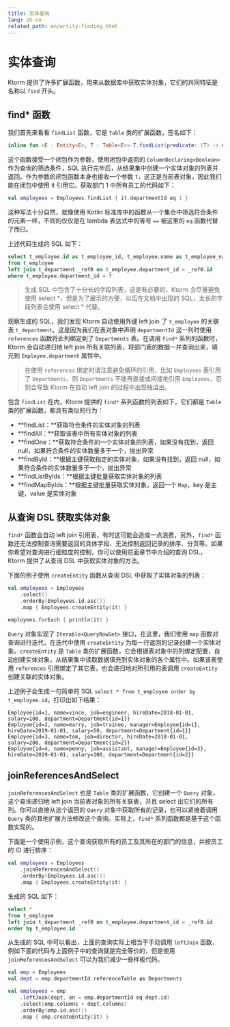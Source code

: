 ```yaml
---
title: 实体查询
lang: zh-cn
related_path: en/entity-finding.html
---
```


# 实体查询

Ktorm 提供了许多扩展函数，用来从数据库中获取实体对象，它们的共同特征是名称以 `find` 开头。

## find\* 函数

我们首先来看看 `findList` 函数，它是 `Table` 类的扩展函数，签名如下：

````kotlin
inline fun <E : Entity<E>, T : Table<E>> T.findList(predicate: (T) -> ColumnDeclaring<Boolean>): List<E>
````

这个函数接受一个闭包作为参数，使用闭包中返回的 `ColumnDeclaring<Boolean>` 作为查询的筛选条件，SQL 执行完毕后，从结果集中创建一个实体对象的列表并返回。作为参数的闭包函数本身也接收一个参数 `T`，这正是当前表对象，因此我们能在闭包中使用 it 引用它。获取部门 1 中所有员工的代码如下：

````kotlin
val employees = Employees.findList { it.departmentId eq 1 }
````

这种写法十分自然，就像使用 Kotlin 标准库中的函数从一个集合中筛选符合条件的元素一样，不同的仅仅是在 lambda 表达式中的等号 `==` 被这里的 `eq` 函数代替了而已。

上述代码生成的 SQL 如下：

````sql
select t_employee.id as t_employee_id, t_employee.name as t_employee_name, t_employee.job as t_employee_job, t_employee.manager_id as t_employee_manager_id, t_employee.hire_date as t_employee_hire_date, t_employee.salary as t_employee_salary, t_employee.department_id as t_employee_department_id, _ref0.id as _ref0_id, _ref0.name as _ref0_name, _ref0.location as _ref0_location 
from t_employee 
left join t_department _ref0 on t_employee.department_id = _ref0.id 
where t_employee.department_id = ? 
````

> 生成 SQL 中包含了十分长的字段列表，这是有必要的，Ktorm 会尽量避免使用 select \*，但是为了展示的方便，以后在文档中出现的 SQL，太长的字段列表会使用 select \* 代替。

观察生成的 SQL，我们发现 Ktorm 自动使用外键 left join 了 `t_employee` 的关联表 `t_department`。这是因为我们在表对象中声明 `departmentId` 这一列时使用 `references` 函数将此列绑定到了 `Departments` 表。在调用 `find*` 系列的函数时，Ktorm 会自动递归地 left join 所有关联的表，将部门表的数据一并查询出来，填充到 `Employee.department` 属性中。

> 在使用 `references` 绑定时请注意避免循环的引用，比如 `Employees` 表引用了 `Departments`，则 `Departments` 不能再直接或间接地引用 `Employees`，否则会导致 Ktorm 在自动 left join 的过程中出现栈溢出。

包含 `findList` 在内，Ktorm 提供的 `find*` 系列函数的列表如下，它们都是 `Table` 类的扩展函数，都具有类似的行为：

- **findList：**获取符合条件的实体对象的列表
- **findAll：**获取该表中所有实体对象的列表
- **findOne：**获取符合条件的一个实体对象的列表，如果没有找到，返回 null，如果符合条件的实体数量多于一个，抛出异常
- **findById：**根据主键获取指定的实体对象，如果没有找到，返回 null，如果符合条件的实体数量多于一个，抛出异常
- **findListByIds：**根据主键批量获取实体对象的列表
- **findMapByIds：**根据主键批量获取实体对象，返回一个 `Map`，key 是主键，value 是实体对象

## 从查询 DSL 获取实体对象

`find*` 函数会自动 left join 引用表，有时这可能会造成一点浪费，另外，`find*` 函数还无法控制查询需要返回的具体字段、无法控制返回记录的排序、分页等。如果你希望对查询进行细粒度的控制，你可以使用前面章节中介绍的查询 DSL，Ktorm 提供了从查询 DSL 中获取实体对象的方法。

下面的例子使用 `createEntity` 函数从查询 DSL 中获取了实体对象的列表：

```kotlin
val employees = Employees
    .select()
    .orderBy(Employees.id.asc())
    .map { Employees.createEntity(it) }

employees.forEach { println(it) }
```

`Query` 对象实现了 `Iterable<QueryRowSet>` 接口，在这里，我们使用 `map` 函数对查询进行迭代，在迭代中使用 `createEntity` 为每一行返回的记录创建一个实体对象。`createEntity` 是 `Table` 类的扩展函数，它会根据表对象中的列绑定配置，自动创建实体对象，从结果集中读取数据填充到实体对象的各个属性中。如果该表使用 `references` 引用绑定了其它表，也会递归地对所引用的表调用 `createEntity` 创建关联的实体对象。

上述例子会生成一句简单的 SQL `select * from t_employee order by t_employee.id`，打印出如下结果：

````plain
Employee{id=1, name=vince, job=engineer, hireDate=2018-01-01, salary=100, department=Department{id=1}}
Employee{id=2, name=marry, job=trainee, manager=Employee{id=1}, hireDate=2019-01-01, salary=50, department=Department{id=1}}
Employee{id=3, name=tom, job=director, hireDate=2018-01-01, salary=200, department=Department{id=2}}
Employee{id=4, name=penny, job=assistant, manager=Employee{id=3}, hireDate=2019-01-01, salary=100, department=Department{id=2}}
````

## joinReferencesAndSelect

`joinReferencesAndSelect` 也是 `Table` 类的扩展函数，它创建一个 `Query` 对象，这个查询递归地 left join 当前表对象的所有关联表，并且 select 出它们的所有列。你可以直接从这个返回的 `Query` 对象中获取所有的记录，也可以紧接着调用 `Query` 类的其他扩展方法修改这个查询。实际上，`find*` 系列函数都是基于这个函数实现的。

下面是一个使用示例，这个查询获取所有的员工及其所在的部门的信息，并按员工的 ID 进行排序：

````kotlin
val employees = Employees
    .joinReferencesAndSelect()
    .orderBy(Employees.id.asc())
    .map { Employees.createEntity(it) }
````

生成的 SQL 如下：

````sql
select * 
from t_employee 
left join t_department _ref0 on t_employee.department_id = _ref0.id 
order by t_employee.id 
````

从生成的 SQL 中可以看出，上面的查询实际上相当于手动调用 `leftJoin` 函数，例如下面的代码与上面例子中的查询就是完全等价的，但是使用 `joinReferencesAndSelect` 可以为我们减少一些样板代码。

```kotlin
val emp = Employees
val dept = emp.departmentId.referenceTable as Departments

val employees = emp
    .leftJoin(dept, on = emp.departmentId eq dept.id)
    .select(emp.columns + dept.columns)
    .orderBy(emp.id.asc())
    .map { emp.createEntity(it) }
```